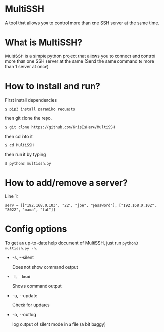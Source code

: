 # MultiSSH
A tool that allows you to control more than one SSH server at the same time.

# What is MultiSSH?
MultiSSH is a simple python project that allows you to connect and control more than one SSH server at the same (Send the same command to more than 1 server at once)

# How to install and run?
First install dependencies

```$ pip3 install paramiko requests```

then git clone the repo.

```$ git clone https://github.com/KrisIsHere/MultiSSH```

then cd into it

```$ cd MultiSSH```

then run it by typing

```$ python3 multissh.py```

# How to add/remove a server?
Line 1:

  ```serv = [["192.168.0.103", "22", "joe", "password"], ["192.168.0.102", "8022", "mama", "fat"]]```

# Config options
To get an up-to-date help document of MultiSSH, just run ```python3 multissh.py -h```.

- -s, --silent
  
  Does not show command output
- -l, --loud
  
  Shows command output
- -u, --update
  
  Check for updates
- -o, --outlog
  
  log output of silent mode in a file (a bit buggy)
